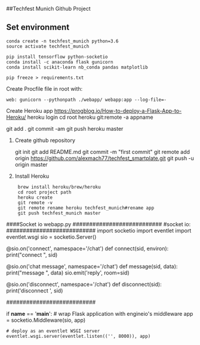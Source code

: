 ##Techfest Munich Github Project

## Set environment

```
conda create -n techfest_munich python=3.6
source activate techfest_munich
```

```
pip install tensorflow python-socketio
conda install -c anaconda flask gunicorn
conda install scikit-learn nb_conda pandas matplotlib

pip freeze > requirements.txt

```
Create Procfile file in root with:

	web: gunicorn --pythonpath ./webapp/ webapp:app --log-file=-


Create Heroku app
https://progblog.io/How-to-deploy-a-Flask-App-to-Heroku/
heroku login
cd root
heroku git:remote -a appname

git add .
git commit -am 
git push heroku master

1. Create github repository

	git init
	git add README.md
	git commit -m "first commit"
	git remote add origin https://github.com/alexmach77/techfest_smartplate.git
	git push -u origin master

2. Install Heroku

		brew install heroku/brew/heroku
		cd root project path
		heroku create
		git remote -v
		git remote rename heroku techfest_munich#rename app
		git push techfest_munich master



####Socket io
webapp.py
###########################
#socket io:
###########################
import socketio
import eventlet
import eventlet.wsgi
sio = socketio.Server()

@sio.on('connect', namespace='/chat')
def connect(sid, environ):
    print("connect ", sid)

@sio.on('chat message', namespace='/chat')
def message(sid, data):
    print("message ", data)
    sio.emit('reply', room=sid)

@sio.on('disconnect', namespace='/chat')
def disconnect(sid):
    print('disconnect ', sid)

###########################


if __name__ == '__main__':
    # wrap Flask application with engineio's middleware
    app = socketio.Middleware(sio, app)

    # deploy as an eventlet WSGI server
    eventlet.wsgi.server(eventlet.listen(('', 8000)), app)
